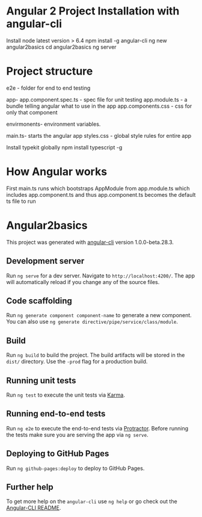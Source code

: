 # Angular 2 Project Installation with angular-cli
Install node latest version > 6.4
npm install -g angular-cli
ng new angular2basics
cd angular2basics
ng server

# Project structure
e2e - folder for end to end testing

app-
app.component.spec.ts - spec file for unit testing
app.module.ts - a bundle telling angular what to use in the app
app.components.css - css for only that component

envirmonents-
environment variables.

main.ts- starts the angular app
styles.css - global style rules for entire app

Install typekit globally
npm install typescript -g

# How Angular works
First main.ts runs which bootstraps AppModule from app.module.ts which includes app.component.ts and thus app.component.ts becomes the default ts file to run

# Angular2basics

This project was generated with [angular-cli](https://github.com/angular/angular-cli) version 1.0.0-beta.28.3.

## Development server
Run `ng serve` for a dev server. Navigate to `http://localhost:4200/`. The app will automatically reload if you change any of the source files.

## Code scaffolding

Run `ng generate component component-name` to generate a new component. You can also use `ng generate directive/pipe/service/class/module`.

## Build

Run `ng build` to build the project. The build artifacts will be stored in the `dist/` directory. Use the `-prod` flag for a production build.

## Running unit tests

Run `ng test` to execute the unit tests via [Karma](https://karma-runner.github.io).

## Running end-to-end tests

Run `ng e2e` to execute the end-to-end tests via [Protractor](http://www.protractortest.org/).
Before running the tests make sure you are serving the app via `ng serve`.

## Deploying to GitHub Pages

Run `ng github-pages:deploy` to deploy to GitHub Pages.

## Further help

To get more help on the `angular-cli` use `ng help` or go check out the [Angular-CLI README](https://github.com/angular/angular-cli/blob/master/README.md).
